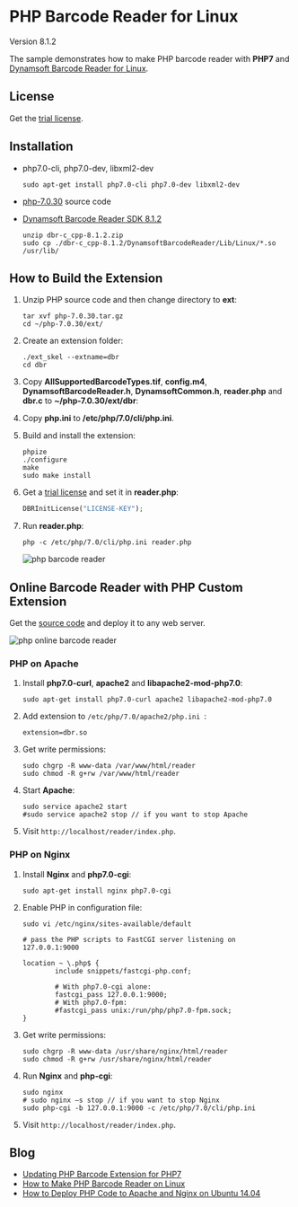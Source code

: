 # PHP Barcode Reader for Linux
Version 8.1.2

The sample demonstrates how to make PHP barcode reader with **PHP7** and [Dynamsoft Barcode Reader for Linux](https://www.dynamsoft.com/Products/barcode-reader-c-api-linux.aspx).

## License
Get the [trial license](https://www.dynamsoft.com/CustomerPortal/Portal/Triallicense.aspx).

## Installation
* php7.0-cli, php7.0-dev, libxml2-dev

    ``` 
    sudo apt-get install php7.0-cli php7.0-dev libxml2-dev
    ```
* [php-7.0.30](https://www.php.net/distributions/php-7.0.30.tar.bz2) source code 
* [Dynamsoft Barcode Reader SDK 8.1.2](https://github.com/dynamsoft-dbr/linux-php-barcode-reader-/releases/tag/v8.1.2)

    ```
    unzip dbr-c_cpp-8.1.2.zip
    sudo cp ./dbr-c_cpp-8.1.2/DynamsoftBarcodeReader/Lib/Linux/*.so /usr/lib/
    ```

## How to Build the Extension
1. Unzip PHP source code and then change directory to **ext**:

    ```
    tar xvf php-7.0.30.tar.gz
    cd ~/php-7.0.30/ext/
    ```

2. Create an extension folder:

    ```
    ./ext_skel --extname=dbr
    cd dbr
    ```

3. Copy **AllSupportedBarcodeTypes.tif**, **config.m4**, **DynamsoftBarcodeReader.h**, **DynamsoftCommon.h**, **reader.php** and **dbr.c** to **~/php-7.0.30/ext/dbr**:
4. Copy **php.ini** to **/etc/php/7.0/cli/php.ini**.
5. Build and install the extension:
    
    ```
    phpize
    ./configure
    make
    sudo make install
    ```
6. Get a [trial license](https://www.dynamsoft.com/CustomerPortal/Portal/Triallicense.aspx) and set it in **reader.php**:

    ```php
    DBRInitLicense("LICENSE-KEY");
    ```

7. Run **reader.php**:
    
    ```
    php -c /etc/php/7.0/cli/php.ini reader.php
    ```
    
    ![php barcode reader](https://www.codepool.biz/wp-content/uploads/images/linux-php-barcode.png)


## Online Barcode Reader with PHP Custom Extension
Get the [source code][3] and deploy it to any web server.

![php online barcode reader](https://www.codepool.biz/wp-content/uploads/images/php-dbr-online.png)

### PHP on Apache
1. Install **php7.0-curl**, **apache2** and **libapache2-mod-php7.0**:

    ```
    sudo apt-get install php7.0-curl apache2 libapache2-mod-php7.0
    ```
2. Add extension to `/etc/php/7.0/apache2/php.ini `:

    ```
    extension=dbr.so
    ```
3. Get write permissions:

    ```
    sudo chgrp -R www-data /var/www/html/reader
    sudo chmod -R g+rw /var/www/html/reader
    ```
4. Start **Apache**:
    
    ```
    sudo service apache2 start
    #sudo service apache2 stop // if you want to stop Apache
    ```
5. Visit `http://localhost/reader/index.php`.

### PHP on Nginx
1. Install **Nginx** and **php7.0-cgi**:

    ```
    sudo apt-get install nginx php7.0-cgi
    ```
2. Enable PHP in configuration file:
    
    ```
    sudo vi /etc/nginx/sites-available/default

    # pass the PHP scripts to FastCGI server listening on 127.0.0.1:9000

    location ~ \.php$ {
            include snippets/fastcgi-php.conf;

            # With php7.0-cgi alone:
            fastcgi_pass 127.0.0.1:9000;
            # With php7.0-fpm:
            #fastcgi_pass unix:/run/php/php7.0-fpm.sock;
    }
    ```

3. Get write permissions:
    
    ```
    sudo chgrp -R www-data /usr/share/nginx/html/reader
    sudo chmod -R g+rw /usr/share/nginx/html/reader
    ```
4. Run **Nginx** and **php-cgi**:
    
    ```
    sudo nginx
    # sudo nginx –s stop // if you want to stop Nginx
    sudo php-cgi -b 127.0.0.1:9000 -c /etc/php/7.0/cli/php.ini
    ```
5. Visit `http://localhost/reader/index.php`.

## Blog
* [Updating PHP Barcode Extension for PHP7](http://www.codepool.biz/php-barcode-linux-ubuntu-php7.html)
* [How to Make PHP Barcode Reader on Linux][4]
* [How to Deploy PHP Code to Apache and Nginx on Ubuntu 14.04][5]

[1]:http://labs.dynamsoft.com/linux-barcode-reader-overview.htm
[2]:http://php.net/downloads.php
[3]:https://github.com/dynamsoftlabs/linux-php-barcode-reader-/tree/master/reader
[4]:http://www.codepool.biz/linux-php-barcode-reader.html
[5]:http://www.codepool.biz/deploy-php-nginx-apache-ubuntu.html

